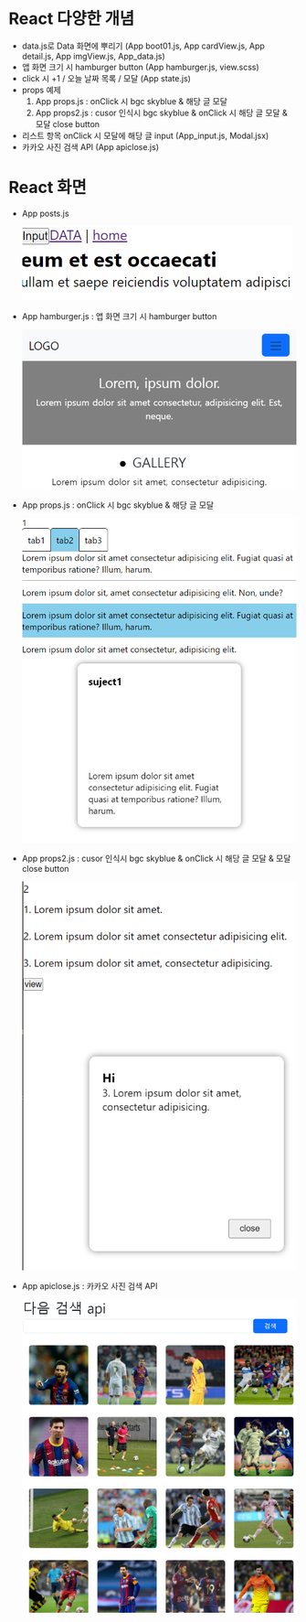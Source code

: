 # React 다양한 개념
 
- data.js로 Data 화면에 뿌리기 (App boot01.js, App cardView.js, App detail.js, App imgView.js, App_data.js)
- 앱 화면 크기 시 hamburger button (App hamburger.js, view.scss)
- click 시 +1 / 오늘 날짜 목록 / 모달 (App state.js)
- props 예제
  1. App props.js : onClick 시 bgc skyblue & 해당 글 모달
  2. App props2.js : cusor 인식시 bgc skyblue & onClick 시 해당 글 모달 & 모달 close button
- 리스트 항목 onClick 시 모달에 해당 글 input (App_input.js, Modal.jsx)
- 카카오 사진 검색 API (App apiclose.js)

# React 화면

- App posts.js

  ![posts](./readMeImgs/appPostJs.png)

- App hamburger.js : 앱 화면 크기 시 hamburger button

  ![hamburger](./readMeImgs/hamburger.png)

- App props.js : onClick 시 bgc skyblue & 해당 글 모달

  ![props](./readMeImgs/appprops1.png)

- App props2.js : cusor 인식시 bgc skyblue & onClick 시 해당 글 모달 & 모달 close button

  ![props2](./readMeImgs/appprops2.png)

- App apiclose.js : 카카오 사진 검색 API

  ![props2](./readMeImgs/apiclose.png)
